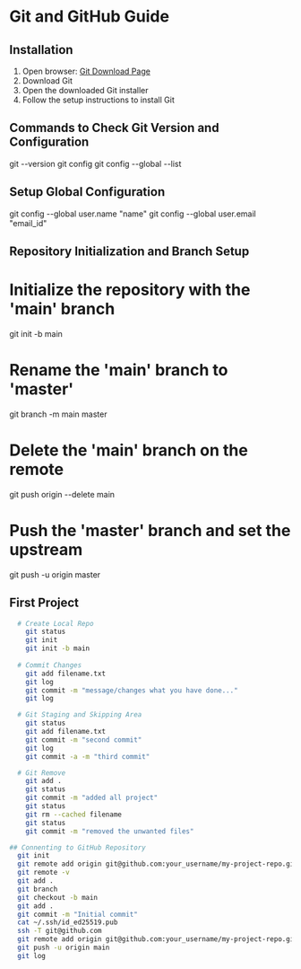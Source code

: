 # Git and GitHub Guide

## Installation

1. Open browser: [Git Download Page](https://git-scm.com/downloads)
2. Download Git
3. Open the downloaded Git installer
4. Follow the setup instructions to install Git

## Commands to Check Git Version and Configuration
git --version
git config
git config --global --list


## Setup Global Configuration
git config --global user.name "name"
git config --global user.email "email_id"

## Repository Initialization and Branch Setup
# Initialize the repository with the 'main' branch
git init -b main

# Rename the 'main' branch to 'master'
git branch -m main master

# Delete the 'main' branch on the remote
git push origin --delete main

# Push the 'master' branch and set the upstream
git push -u origin master

## First Project
```sh 
  # Create Local Repo
    git status
    git init
    git init -b main
  
  # Commit Changes
    git add filename.txt
    git log
    git commit -m "message/changes what you have done..."
    git log

  # Git Staging and Skipping Area
    git status
    git add filename.txt
    git commit -m "second commit"
    git log
    git commit -a -m "third commit"

  # Git Remove
    git add .
    git status
    git commit -m "added all project"
    git status
    git rm --cached filename
    git status
    git commit -m "removed the unwanted files"

## Connenting to GitHub Repository
  git init
  git remote add origin git@github.com:your_username/my-project-repo.git
  git remote -v
  git add .
  git branch
  git checkout -b main
  git add .
  git commit -m "Initial commit"
  cat ~/.ssh/id_ed25519.pub
  ssh -T git@github.com
  git remote add origin git@github.com:your_username/my-project-repo.git
  git push -u origin main
  git log


